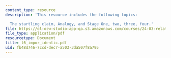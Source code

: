 ```yaml
---
content_type: resource
description: 'This resource includes the following topics:

  The startling claim, Analogy, and Stage One, two, three, four.'
file: https://ol-ocw-studio-app-qa.s3.amazonaws.com/courses/24-03-relativism-reason-and-reality-spring-2005/fb48d7467ccddec7a5033da507f8a795_l6_impor_identic.pdf
file_type: application/pdf
resourcetype: Document
title: l6_impor_identic.pdf
uid: fb48d746-7ccd-dec7-a503-3da507f8a795
---
```


